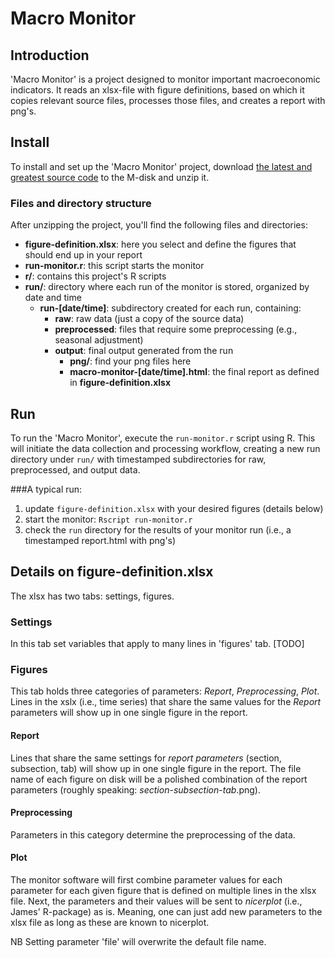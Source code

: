 # Macro Monitor

## Introduction
'Macro Monitor' is a project designed to monitor important macroeconomic indicators. It reads an xlsx-file with figure definitions, based on which it copies relevant source files, processes those files, and creates a report with png's.

## Install
To install and set up the 'Macro Monitor' project, download [the latest and greatest source code](https://github.com/data-science-made-easy/macro-monitor/archive/refs/heads/master.zip) to the M-disk and unzip it.

### Files and directory structure
After unzipping the project, you'll find the following files and directories:

- **figure-definition.xlsx**: here you select and define the figures that should end up in your report
- **run-monitor.r**: this script starts the monitor
- **r/**: contains this project's R scripts
- **run/**: directory where each run of the monitor is stored, organized by date and time
  - **run-[date/time]**: subdirectory created for each run, containing:
    - **raw**: raw data (just a copy of the source data)
    - **preprocessed**: files that require some preprocessing (e.g., seasonal adjustment)
    - **output**: final output generated from the run
      - **png/**: find your png files here
      - **macro-monitor-[date/time].html**: the final report as defined in **figure-definition.xlsx**

## Run
To run the 'Macro Monitor', execute the `run-monitor.r` script using R. This will initiate the data collection and processing workflow, creating a new run directory under `run/` with timestamped subdirectories for raw, preprocessed, and output data.

###A typical run:

1. update `figure-definition.xlsx` with your desired figures (details below)
2. start the monitor: `Rscript run-monitor.r`
3. check the `run` directory for the results of your monitor run (i.e., a timestamped report.html with png's)

## Details on figure-definition.xlsx
The xlsx has two tabs: settings, figures.

### Settings
In this tab set variables that apply to many lines in 'figures' tab. [TODO]

### Figures
This tab holds three categories of parameters: *Report*, *Preprocessing*, *Plot*. Lines in the xslx (i.e., time series) that share the same values for the *Report* parameters will show up in one single figure in the report.

#### Report
Lines that share the same settings for *report parameters* (section, subsection, tab) will show up in one single figure in the report. The file name of each figure on disk will be a polished combination of the report parameters (roughly speaking: *section*-*subsection*-*tab*.png).

#### Preprocessing
Parameters in this category determine the preprocessing of the data.

#### Plot
The monitor software will first combine parameter values for each parameter for each given figure that is defined on multiple lines in the xlsx file. Next, the parameters and their values will be sent to *nicerplot* (i.e., James' R-package) as is. Meaning, one can just add new parameters to the xlsx file as long as these are known to nicerplot.

NB Setting parameter 'file' will overwrite the default file name.